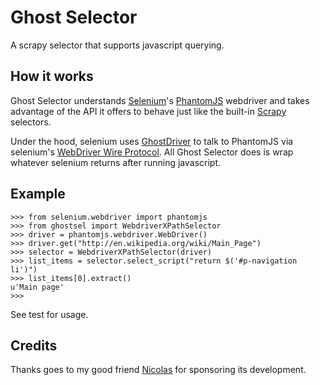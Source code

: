 Ghost Selector
==============

A scrapy selector that supports javascript querying.

How it works
------------

Ghost Selector understands [Selenium](http://seleniumhq.org/)'s [PhantomJS](http://phantomjs.org/) webdriver and takes advantage of the API it offers to behave just like the built-in [Scrapy](http://scrapy.org/) selectors.

Under the hood, selenium uses [GhostDriver](https://github.com/detro/ghostdriver) to talk to PhantomJS via selenium's [WebDriver Wire Protocol](http://code.google.com/p/selenium/wiki/JsonWireProtocol). All Ghost Selector does is wrap whatever selenium returns after running javascript.

Example
-------

	>>> from selenium.webdriver import phantomjs
	>>> from ghostsel import WebdriverXPathSelector
	>>> driver = phantomjs.webdriver.WebDriver()
	>>> driver.get("http://en.wikipedia.org/wiki/Main_Page")
	>>> selector = WebdriverXPathSelector(driver)
	>>> list_items = selector.select_script("return $('#p-navigation li')")
	>>> list_items[0].extract()
	u'Main page'
	>>> 
    

See test for usage.

Credits
-------

Thanks goes to my good friend [Nicolas](http://nicolascadou.com/) for sponsoring its development.